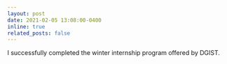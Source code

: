 ```yaml
---
layout: post
date: 2021-02-05 13:08:00-0400
inline: true
related_posts: false
---
```


I successfully completed the winter internship program offered by DGIST.